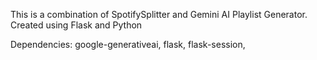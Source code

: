 This is a combination of SpotifySplitter and Gemini AI Playlist Generator.
Created using Flask and Python

Dependencies:
  google-generativeai,
  flask,
  flask-session,

